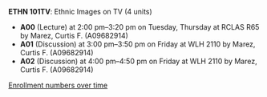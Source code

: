 **ETHN 101TV**: Ethnic Images on TV (4 units)

- **A00** (Lecture) at 2:00 pm–3:20 pm on Tuesday, Thursday at RCLAS R65 by Marez, Curtis F. (A09682914)
- **A01** (Discussion) at 3:00 pm–3:50 pm on Friday at WLH 2110 by Marez, Curtis F. (A09682914)
- **A02** (Discussion) at 4:00 pm–4:50 pm on Friday at WLH 2110 by Marez, Curtis F. (A09682914)

[Enrollment numbers over time](./ETHN101TV.tsv)
